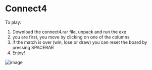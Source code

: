 # Connect4

To play: 
1. Download the connect4.rar file, unpack and run the exe
2. you are first, you move by clicking on one of the columns
3. if the match is over (win, lose or draw) you can reset the board by pressing SPACEBAR
4. Enjoy!

![image](https://i.imgur.com/eQu2Lvj.png)
